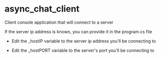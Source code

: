 # async_chat_client
Client console application that will connect to a server

If the server ip address is known, you can provide it in the program.cs file

  - Edit the _hostIP variable to the server ip address you'll be connecting to
  
  - Edit the _hostPORT variable to the server's port you'll be connecting to
